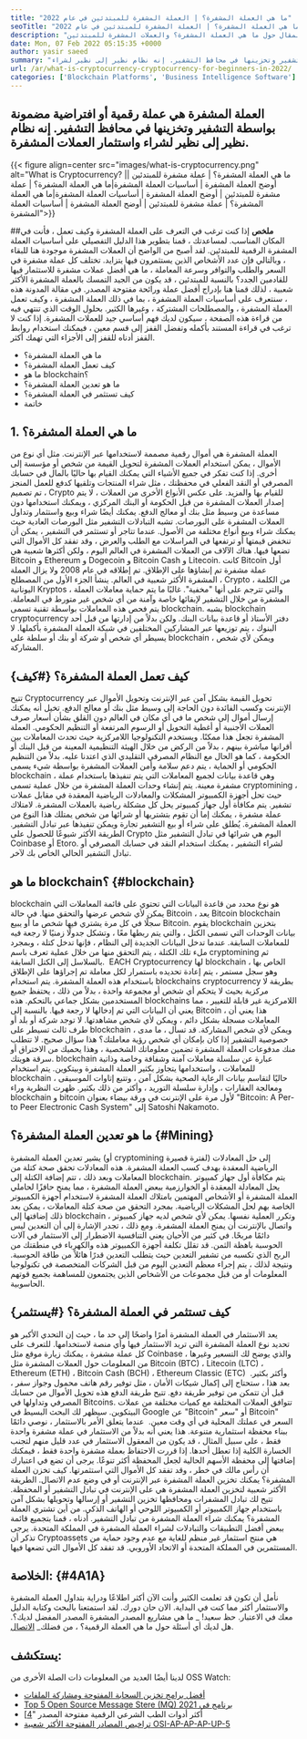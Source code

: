```yaml
---
title: "ما هي العملة المشفرة؟ | العملة المشفرة للمبتدئين في عام 2022" 
seoTitle: "ما هي العملة المشفرة؟ | العملة المشفرة للمبتدئين في عام 2022" 
description: "العملة المشفرة هي عملة رقمية أو افتراضية مضمونة بواسطة التشفير. هذا المقال حول ما هي العملة المشفرة؟ والعملات المشفرة للمبتدئين." 
date: Mon, 07 Feb 2022 05:15:35 +0000
author: yasir saeed
summary: "العملة المشفرة هي عملة رقمية أو افتراضية مضمونة بواسطة التشفير وتخزينها في محافظ التشفير. إنه نظام نظير إلى نظير لشراء & amp ؛ استثمار العملات المشفرة." 
url: /ar/what-is-cryptocurrency-cryptocurrency-for-beginners-in-2022/
categories: ['Blockchain Platforms', 'Business Intelligence Software']
---
```


## العملة المشفرة هي عملة رقمية أو افتراضية مضمونة بواسطة التشفير وتخزينها في محافظ التشفير. إنه نظام نظير إلى نظير لشراء واستثمار العملات المشفرة.

{{< figure align=center src="images/what-is-cryptocurrency.png" alt="What is Cryptocurrency? |ما هي العملة المشفرة؟ | عملة مشفرة للمبتدئين | أوضح العملة المشفرة | أساسيات العملة المشفرة|ما هي العملة المشفرة؟ | عملة مشفرة للمبتدئين | أوضح العملة المشفرة | أساسيات العملة المشفرة|ما هي العملة المشفرة؟ | عملة مشفرة للمبتدئين | أوضح العملة المشفرة | أساسيات العملة المشفرة">}}


##**ملخص**
إذا كنت ترغب في التعرف على العملة المشفرة وكيف تعمل ، فأنت في المكان المناسب. لمساعدتك ، قمنا بتطوير هذا الدليل التفصيلي على أساسيات العملة المشفرة الرقمية للمبتدئين. لقد أصبح من الواضح أن العملات المشفرة موجودة هنا للبقاء ، وبالتالي فإن عدد الأشخاص الذين يستثمرون فيها يتزايد.
تختلف كل عملة مشفرة في السعر والطلب والتوافر وسرعة المعاملة ، ما هي أفضل عملات مشفرة للاستثمار فيها للقادمين الجدد؟ بالنسبة للمبتدئين ، قد يكون من الجيد التمسك بالعملة المشفرة الأكثر شعبية ، لذلك قمنا هنا بإدراج أفضل عملة ورائحة مفتوحة المصدر.
في مقالة المدونة هذه ، سنتعرف على أساسيات العملة المشفرة ، بما في ذلك العملة المشفرة ، وكيف تعمل العملة المشفرة ، والمصطلحات المشتركة ، وغيرها الكثير. بحلول الوقت الذي تنتهي فيه من قراءة هذه الصفحة ، سيكون لديك فهم أساسي جيد للعملات المشفرة. إذا كنت لا ترغب في قراءة المستند بأكمله وتفضل القفز إلى قسم معين ، فيمكنك استخدام روابط القفز أدناه للقفز إلى الأجزاء التي تهمك أكثر.
  * ما هي العملة المشفرة؟
  * كيف تعمل العملة المشفرة؟
  * ما هو blockchain؟
  * ما هو تعدين العملة المشفرة؟
  * كيف تستثمر في العملة المشفرة؟
  * خاتمة

## 1. ما هي العملة المشفرة؟
العملة المشفرة هي أموال رقمية مصممة لاستخدامها عبر الإنترنت. مثل أي نوع من الأموال ، يمكن استخدام العملات المشفرة لتحويل القيمة من شخص أو مؤسسة إلى أخرى. إذا كنت تفكر في جميع الأشياء التي يمكنك القيام بها حاليًا بالمال في حسابك المصرفي أو النقد الفعلي في محفظتك ، مثل شراء المنتجات وتلقيها كدفع للعمل المنجز ، تم تصميم Crypto للقيام بها والمزيد.
على عكس الأنواع الأخرى من العملات ، لا يتم إصدار العملات المشفرة من قبل الحكومة أو البنك المركزي ، ويمكنك استخدامها دون مساعدة من وسيط مثل بنك أو معالج الدفع.
يمكنك أيضًا شراء وبيع واستثمار وتداول العملات المشفرة على البورصات. تشبه التبادلات التشفير مثل البورصات العادية حيث يمكنك شراء وبيع أنواع مختلفة من الأصول. عندما تتاجر أو تستثمر في التشفير ، يمكن أن تنخفض قيمتها أو ترتفعها في المراسلات مع الطلب والعرض ، وقد تفقد كل الأموال التي تضعها فيها.
هناك الآلاف من العملات المشفرة في العالم اليوم ، ولكن أكثرها شعبية هي Bitcoin و Ethereum و Dogecoin و Bitcoin Cash و Litecoin. كانت Bitcoin أول عملة مشفرة تم إنشاؤها على الإطلاق. تم إطلاقه في عام 2008 ولا يزال العملة المشفرة الأكثر شعبية في العالم.
ينشأ الجزء الأول من المصطلح ، Crypto ، من الكلمة اليونانية Kryptos ، والتي تترجم على أنها "مخفية". غالبًا ما يتم حماية معاملات العملة المشفرة من خلال التشفير لإبقائها خاصة وآمنة من أي شخص غير متورط في المعاملة. يتم فحص هذه المعاملات بواسطة تقنية تسمى blockchain.
يشبه blockchain cryptocurrency دفتر الأستاذ أو قاعدة بيانات البنك. ولكن بدلاً من إدارتها من قبل أحد البنوك ، يتم توزيعها عبر المشاركين المختلفين في شبكة العملة المشفرة بأكملها. لا يسيطر أي شخص أو شركة أو بنك أو سلطة على blockchain ، ويمكن لأي شخص المشاركة.

## كيف تعمل العملة المشفرة؟   {#كيف}
تتيح Cryptocurrency تحويل القيمة بشكل آمن عبر الإنترنت وتحويل الأموال عبر الإنترنت وكسب الفائدة دون الحاجة إلى وسيط مثل بنك أو معالج الدفع. تخيل أنه يمكنك إرسال أموال إلى شخص ما في أي مكان في العالم دون القلق بشأن أسعار صرف العملات الأجنبية أو أغطية التحويل أو الرسوم المرتفعة أو التنظيم الحكومي. العملة المشفرة تجعل هذا ممكنًا.
ويستخدم التكنولوجيا اللامركزية حيث تحدث المعاملات بين أقرانها مباشرة بينهم ، بدلاً من الركض من خلال الهيئة التنظيمية المعينة من قبل البنك أو الحكومة ، كما هو الحال مع النظام المصرفي التقليدي الذي اعتدنا عليه.
بدلاً من التنظيم الحكومي أو الحماية ، يتم دعم سلامة وأمن العملات المشفرة بواسطة شيء يسمى blockchain ، وهي قاعدة بيانات لجميع المعاملات التي يتم تنفيذها باستخدام عملة مشفرة معينة.
يتم إنشاء وحدات العملة المشفرة من خلال عملية تسمى cryptomining ، حيث تحل أجهزة الكمبيوتر المشكلات والمعادلات الرياضية المعقدة في مقابل عملات تشفير. يتم مكافأة أول جهاز كمبيوتر يحل كل مشكلة رياضية بالعملات المشفرة.
لامتلاك عملة مشفرة ، يمكنك إما أن تقوم بتشتريها أو شرائها من شخص يمتلك هذا النوع من العملة المشفرة. يُطلق على شراء أو بيع التشفير تجارة ويمكن تنفيذها عبر تبادل التشفير. الطريقة الأكثر شيوعًا للحصول على Crypto اليوم هي شرائها في تبادل التشفير مثل Coinbase أو Etoro. لشراء التشفير ، يمكنك استخدام النقد في حسابك المصرفي أو تبادل التشفير الحالي الخاص بك لآخر.

## ما هو blockchain؟   {#blockchain}
blockchain هو نوع محدد من قاعدة البيانات التي تحتوي على قائمة المعاملات التي يمكن لأي شخص عرضها والتحقق منها. في حالة Bitcoin ، يعد Bitcoin blockchain سجلًا في كل مرة يشتري فيها شخص ما أو يبيع Bitcoin. يقوم blockchain بتخزين بيانات الوحدات التي تسمى الكتل ، والتي يتم ربطها معًا ، وتشكل جدولًا زمنيًا لا رجعة فيه للمعاملات السابقة. عندما تدخل البيانات الجديدة إلى النظام ، فإنها تدخل كتلة ، وبمجرد ملء تلك الكتلة ، يتم التحقق منها من خلال عملية تعرف باسم cryptomining ثم بالسلاسل إلى الكتل السابقة.
‍ EACH Cryptocurrency لها blockchain الخاص بها ، وهو سجل مستمر ، يتم إعادة تحديده باستمرار لكل معاملة تم إجراؤها على الإطلاق باستخدام هذه العملة المشفرة. يتم استخدام blockchains cryptocurrency بطريقة لا مركزية بحيث لا يتحكم أي شخص أو مجموعة واحدة ، بدلاً من ذلك ، يحتفظ جميع المستخدمين بشكل جماعي بالتحكم. هذه blockchains اللامركزية غير قابلة للتغيير ، مما يعني أن البيانات التي تم إدخالها لا رجعة فيها. بالنسبة إلى Bitcoin ، هذا يعني أن المعاملات مسجلة بشكل دائم ، ويمكن لأي شخص مشاهدتها. لا توجد شركة أو بلد أو طرف ثالث تسيطر على blockchain ، ويمكن لأي شخص المشاركة.
قد تسأل ، ما مدى خصوصية التشفير إذا كان بإمكان أي شخص رؤية معاملتك؟ هذا سؤال صحيح. لا تتطلب منك مدفوعات العملة المشفرة تضمين معلوماتك الشخصية ، وهذا يحميك من الاختراق أو سرقة هويتك. blockchain عبارة عن سلسلة معاملات آمنة وشفافة وخاصة وذاتية للمعاملات ، واستخدامها يتجاوز بكثير العملة المشفرة وبيتكوين. يتم استخدام blockchain حاليًا لتقاسم بيانات الرعاية الصحية بشكل آمن ، وتتبع إتاوات الموسيقى ، ومعالجة العقارات ، وإدارة سلسلة التوريد ، وأكثر من ذلك بكثير. ظهرت النظرية وراء blockchain و bitcoin لأول مرة على الإنترنت في ورقة بيضاء بعنوان "Bitcoin: A Per-to Peer Electronic Cash System" إلى Satoshi Nakamoto.‍

## ما هو تعدين العملة المشفرة؟   {#Mining}
يشير تعدين العملة المشفرة (أو cryptomining لفترة قصيرة) إلى حل المعادلات الرياضية المعقدة بهدف كسب العملة المشفرة. هذه المعادلات تحقق صحة كتلة من المعاملات وبعد ذلك ، تتم إضافة الكتلة إلى blockchain. يتم مكافأة أول جهاز كمبيوتر يحل المعادلة المعقدة أو الخوارزمية ببعض العملة المشفرة ، مما يمنح حافزًا لحاملي العملة المشفرة أو الأشخاص المهتمين بامتلاك العملة المشفرة لاستخدام أجهزة الكمبيوتر الخاصة بهم لحل المشكلات الرياضية.
بمجرد التحقق من صحة كتلة المعاملات ، يمكن بعد ذلك إضافتها إلى blockchain ، وتكرر العملية نفسها. يمكن لأي شخص لديه جهاز كمبيوتر واتصال بالإنترنت أن يمنح العملة المشفرة. ومع ذلك ، تجدر الإشارة إلى أن التعدين ليس دائمًا مربحًا. في كثير من الأحيان يعني التنافسية الاضطرار إلى الاستثمار في آلات الحوسبة باهظة الثمن. قد تقلل تكلفة أجهزة الكمبيوتر هذه والكهرباء في منطقتك من الربح الذي تكسبه من تشفير التعدين حيث يتطلب التعدين قدرًا هائلاً من طاقة الحوسبة. ونتيجة لذلك ، يتم إجراء معظم التعدين اليوم من قبل الشركات المتخصصة في تكنولوجيا المعلومات أو من قبل مجموعات من الأشخاص الذين يجتمعون للمساهمة بجميع قوتهم الحاسوبية.

## كيف تستثمر في العملة المشفرة؟   {#يستثمر}
يعد الاستثمار في العملة المشفرة أمرًا واضحًا إلى حد ما ، حيث إن التحدي الأكبر هو تحديد نوع العملة المشفرة التي تريد الاستثمار فيها وأي منصة لاستخدامها. للتعرف على كل عملة مشفرة ، يمكنك زيارة موقع مثل Coinbase ، والذي يوضح لك التسعير وغيرها من المعلومات حول العملات المشفرة مثل Bitcoin (BTC) ، Litecoin (LTC) ، Ethereum (ETH) ، Bitcoin Cash (BCH) ، Ethereum Classic (ETC) وأكثر بكثير.
‍ بعد هذا ، ستحتاج إلى إكمال شيكات الأمان ، مثل توفير رقم هاتف محمول وجواز سفر ، قبل أن تتمكن من توفير طريقة دفع. تتيح طريقة الدفع هذه تحويل الأموال من حسابك المصرفي وتداولها في Bitcoins. تتوافق العملات المختلفة مع كميات مختلفة من عملات البيتكوين. سيظهر لك البحث البسيط في Google عن "Bitcoin" أو "سعر Bitcoin" السعر في عملتك المحلية في أي وقت معين.
‍ عندما يتعلق الأمر بالاستثمار ، نوصي دائمًا ببناء محفظة استثمارية متنوعة. هذا يعني أنه بدلاً من الاستثمار في عملة مشفرة واحدة فقط ، على سبيل المثال ، قد يكون من المعقول الاستثمار في عدد قليل منهم لتجنب الخسارة الكلية إذا تعطل أحدها. إذا قررت الاحتفاظ بعملة مشفرة واحدة فقط ، فيمكنك إضافتها إلى محفظة الأسهم الحالية لجعل المحفظة أكثر تنوعًا. يرجى أن تضع في اعتبارك أن رأس مالك في خطر ، وقد تفقد كل الأموال التي استثمرتها.
كيف تخزن العملة المشفرة؟ يمكنك تخزين العملة المشفرة عبر الإنترنت أو في وضع عدم الاتصال. الطريقة الأكثر شعبية لتخزين العملة المشفرة هي على الإنترنت في تبادل التشفير أو المحفظة. تتيح لك تبادل المشفرات ومحافظها تخزين التشفير أو إرسالها وتحويلها بشكل آمن باستخدام جهاز الكمبيوتر أو الكمبيوتر اللوحي أو الهاتف الذكي.
من أين تشتري العملة المشفرة؟ يمكنك شراء العملة المشفرة من تبادل التشفير. أدناه ، قمنا بتجميع قائمة ببعض أفضل التطبيقات والتبادلات لشراء العملة المشفرة في المملكة المتحدة. يرجى تذكر أن Cryptoassets هي منتج استثمار غير منظم للغاية مع عدم وجود حماية من المستثمرين في المملكة المتحدة أو الاتحاد الأوروبي. قد تفقد كل الأموال التي تضعها فيها.

##  **الخلاصة:**    {#4A1A}
نأمل أن تكون قد تعلمت الكثير وأنت الآن أكثر اطلاعًا ودراية بتداول العملة المشفرة والاستثمار أكثر مما كنت في البداية. الان حان دورك. لقد استمتعنا بالبحث وكتابة الدليل معك في الاعتبار. حظ سعيد!
_ ما هي مشاريع المصدر المشفرة المصدر المفضل لديك؟. هل لديك أي أسئلة حول ما هي العملة الرقمية؟ ، من فضلك_ [الاتصال][1].

## يستكشف:
لدينا أيضًا العديد من المعلومات ذات الصلة الأخرى من OSS Watch:
  * [أفضل برامج تخزين السحابة المفتوحة ومشاركة الملفات][2]
  * [Top 5 Open Source Message Stere (MQ) برنامج في 2021][3]
  * [أكثر أدوات الطب الشرعي الرقمية مفتوحة المصدر "[4]
  * [تراخيص المصادر المفتوحة الأكثر شعبية OSI-AP-AP-AP-UP-5][5]

  
[1]: mailto:yasir.saeed@aspose.com
[2]: https://products.containerize.com/backup-and-sync/
[3]: https://blog.containerize.com/message-queue-software/top-5-open-source-message-queue-software-in-2021/
[4]: https://blog.containerize.com/digital-forensic-tools/top-5-open-source-digital-forensic-tools-in-2021/
[5]: https://blog.containerize.com/licenses-standards/top-5-most-popular-osi-approved-open-source-licenses-of-2021/
